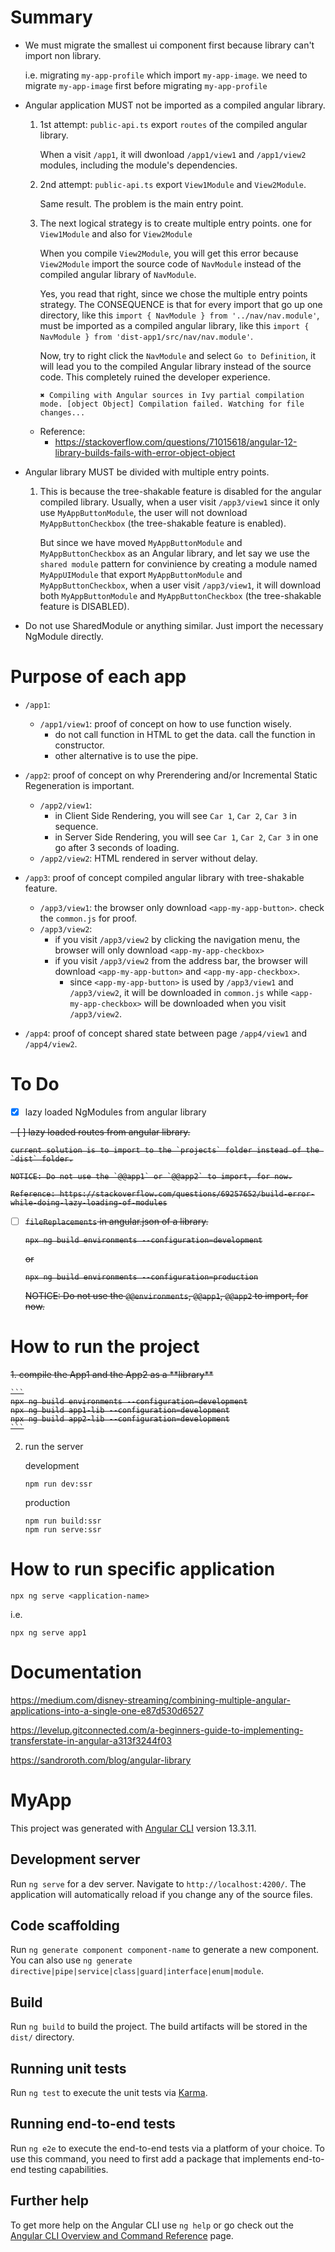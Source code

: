 # Summary

- We must migrate the smallest ui component first because library can't import non library.

    i.e. migrating `my-app-profile` which import `my-app-image`. we need to migrate `my-app-image` first before migrating `my-app-profile`

- Angular application MUST not be imported as a compiled angular library.
    1. 1st attempt: `public-api.ts` export `routes` of the compiled angular library.
    
       When a visit `/app1`, it will dwonload `/app1/view1` and `/app1/view2` modules, including the module's dependencies.

    2. 2nd attempt: `public-api.ts` export `View1Module` and `View2Module`.

       Same result. The problem is the main entry point.

    3. The next logical strategy is to create multiple entry points. one for `View1Module` and also for `View2Module`

       When you compile `View2Module`, you will get this error because `View2Module` import the source code of `NavModule` instead of the compiled angular library of `NavModule`.

       Yes, you read that right, since we chose the multiple entry points strategy. The CONSEQUENCE is that for every import that go up one directory, like this `import { NavModule } from '../nav/nav.module'`, must be imported as a compiled angular library, like this `import { NavModule } from 'dist-app1/src/nav/nav.module'`. 
       
       Now, try to right click the `NavModule` and select `Go to Definition`, it will lead you to the compiled Angular library instead of the source code. This completely ruined the developer experience. 

       ```
       ✖ Compiling with Angular sources in Ivy partial compilation mode. [object Object] Compilation failed. Watching for file changes...
       ```

    - Reference:
        - https://stackoverflow.com/questions/71015618/angular-12-library-builds-fails-with-error-object-object

- Angular library MUST be divided with multiple entry points.

    1. This is because the tree-shakable feature is disabled for the angular compiled library.
       Usually, when a user visit `/app3/view1` since it only use `MyAppButtonModule`, the user will not download `MyAppButtonCheckbox` (the tree-shakable feature is enabled).
        
       But since we have moved `MyAppButtonModule` and `MyAppButtonCheckbox` as an Angular library, and let say we use the `shared module` pattern for convinience by creating a module named `MyAppUIModule` that export `MyAppButtonModule` and `MyAppButtonCheckbox`, when a user visit `/app3/view1`, it will download both `MyAppButtonModule` and `MyAppButtonCheckbox` (the tree-shakable feature is DISABLED).

- Do not use SharedModule or anything similar. Just import the necessary NgModule directly.

# Purpose of each app

- `/app1`: 
    - `/app1/view1`: proof of concept on how to use function wisely.
        - do not call function in HTML to get the data. call the function in constructor.
        - other alternative is to use the pipe.

- `/app2`: proof of concept on why Prerendering and/or Incremental Static Regeneration is important.
    - `/app2/view1`:
        - in Client Side Rendering, you will see `Car 1`, `Car 2`, `Car 3` in sequence.
        - in Server Side Rendering, you will see `Car 1`, `Car 2`, `Car 3` in one go after 3 seconds of loading.
    - `/app2/view2`: HTML rendered in server without delay.

- `/app3`: proof of concept compiled angular library with tree-shakable feature.
    - `/app3/view1`: the browser only download `<app-my-app-button>`. check the `common.js` for proof.
    - `/app3/view2`:
        - if you visit `/app3/view2` by clicking the navigation menu, the browser will only download `<app-my-app-checkbox>`
        - if you visit `/app3/view2` from the address bar, the browser will download `<app-my-app-button>` and `<app-my-app-checkbox>`.
            - since `<app-my-app-button>` is used by `/app3/view1` and `/app3/view2`, it will be downloaded in `common.js` while `<app-my-app-checkbox>` will be downloaded when you visit `/app3/view2`.

- `/app4`: proof of concept shared state between page `/app4/view1` and `/app4/view2`.

# To Do

- [x] lazy loaded NgModules from angular library

<s>
- [ ] lazy loaded routes from angular library.

    current solution is to import to the `projects` folder instead of the `dist` folder.

    NOTICE: Do not use the `@@app1` or `@@app2` to import, for now.

    Reference: https://stackoverflow.com/questions/69257652/build-error-while-doing-lazy-loading-of-modules

- [ ] `fileReplacements` in angular.json of a library.

    ```
    npx ng build environments --configuration=development
    ```

    or

    ```
    npx ng build environments --configuration=production
    ```

    NOTICE: Do not use the `@@environments`, `@@app1`, `@@app2` to import, for now.
</s>

# How to run the project

<s>
1. compile the App1 and the App2 as a **library**

    ```
    npx ng build environments --configuration=development
    npx ng build app1-lib --configuration=development
    npx ng build app2-lib --configuration=development
    ```
</s>

2. run the server

    development
    ```
    npm run dev:ssr
    ```

    production
    ```
    npm run build:ssr
    npm run serve:ssr
    ```

# How to run specific application

```
npx ng serve <application-name>
```

i.e.
```
npx ng serve app1
```

# Documentation

https://medium.com/disney-streaming/combining-multiple-angular-applications-into-a-single-one-e87d530d6527

https://levelup.gitconnected.com/a-beginners-guide-to-implementing-transferstate-in-angular-a313f3244f03

https://sandroroth.com/blog/angular-library

# MyApp

This project was generated with [Angular CLI](https://github.com/angular/angular-cli) version 13.3.11.

## Development server

Run `ng serve` for a dev server. Navigate to `http://localhost:4200/`. The application will automatically reload if you change any of the source files.

## Code scaffolding

Run `ng generate component component-name` to generate a new component. You can also use `ng generate directive|pipe|service|class|guard|interface|enum|module`.

## Build

Run `ng build` to build the project. The build artifacts will be stored in the `dist/` directory.

## Running unit tests

Run `ng test` to execute the unit tests via [Karma](https://karma-runner.github.io).

## Running end-to-end tests

Run `ng e2e` to execute the end-to-end tests via a platform of your choice. To use this command, you need to first add a package that implements end-to-end testing capabilities.

## Further help

To get more help on the Angular CLI use `ng help` or go check out the [Angular CLI Overview and Command Reference](https://angular.io/cli) page.

